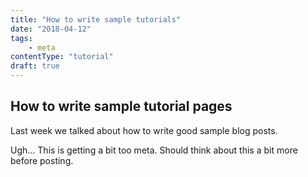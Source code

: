 ```yaml
---
title: "How to write sample tutorials"
date: "2018-04-12"
tags:
    - meta
contentType: "tutorial"
draft: true
---
```


## How to write sample tutorial pages

Last week we talked about how to write good sample blog posts.

Ugh... This is getting a bit too meta. Should think about this a bit more before posting.
